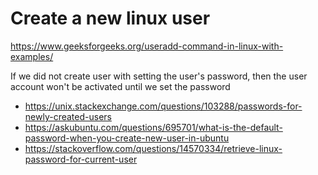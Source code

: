 # Create a new linux user

https://www.geeksforgeeks.org/useradd-command-in-linux-with-examples/

If we did not create user with setting the user's password,
then  the user account won't be activated until we set the password

- https://unix.stackexchange.com/questions/103288/passwords-for-newly-created-users
- https://askubuntu.com/questions/695701/what-is-the-default-password-when-you-create-new-user-in-ubuntu
- https://stackoverflow.com/questions/14570334/retrieve-linux-password-for-current-user
